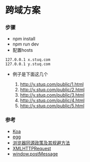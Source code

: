 # 跨域方案

### 步骤

* npm install
* npm run dev
* 配置hosts

```
127.0.0.1 x.stuq.com
127.0.0.1 y.stuq.com
```

* 例子是下面这几个

    1. http://y.stuq.com/public/1.html
    2. http://y.stuq.com/public/2.html
    3. http://y.stuq.com/public/3.html
    4. http://y.stuq.com/public/4.html
    5. http://y.stuq.com/public/5.html

### 参考

* [Koa](https://github.com/koajs/koa)
* [egg](https://eggjs.org/)
* [浏览器同源政策及其规避方法](http://www.ruanyifeng.com/blog/2016/04/same-origin-policy.html)
* [XMLHTTPRequest](https://developer.mozilla.org/zh-CN/docs/Web/API/XMLHttpRequest)
* [window.postMessage](https://developer.mozilla.org/zh-CN/docs/Web/API/Window/postMessage)